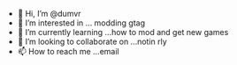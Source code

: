 - 👋 Hi, I’m @dumvr
- 👀 I’m interested in ... modding gtag
- 🌱 I’m currently learning ...how to mod and get new games
- 💞️ I’m looking to collaborate on ...notin rly
- 📫 How to reach me ...email

<!---
dumvr/dumvr is a ✨ special ✨ repository because its `README.md` (this file) appears on your GitHub profile.
You can click the Preview link to take a look at your changes.
--->
